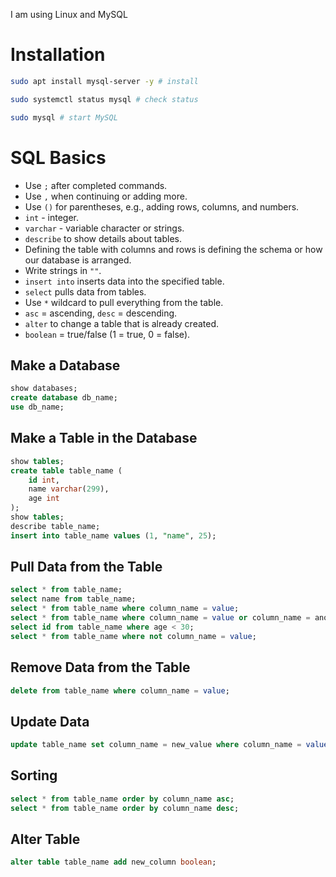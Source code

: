 I am using Linux and MySQL

# Installation
```bash
sudo apt install mysql-server -y # install
```
```bash
sudo systemctl status mysql # check status
```
```bash
sudo mysql # start MySQL
```

# SQL Basics
- Use `;` after completed commands.
- Use `,` when continuing or adding more.
- Use `()` for parentheses, e.g., adding rows, columns, and numbers.
- `int` - integer.
- `varchar` - variable character or strings.
- `describe` to show details about tables.
- Defining the table with columns and rows is defining the schema or how our database is arranged.
- Write strings in `""`.
- `insert into` inserts data into the specified table.
- `select` pulls data from tables.
- Use `*` wildcard to pull everything from the table.
- `asc` = ascending, `desc` = descending.
- `alter` to change a table that is already created.
- `boolean` = true/false (1 = true, 0 = false).

## Make a Database
```sql
show databases;
create database db_name;
use db_name;
```

## Make a Table in the Database
```sql
show tables;
create table table_name (
    id int,
    name varchar(299),
    age int
);
show tables;
describe table_name;
insert into table_name values (1, "name", 25);
```

## Pull Data from the Table
```sql
select * from table_name;
select name from table_name;
select * from table_name where column_name = value;
select * from table_name where column_name = value or column_name = another_value;
select id from table_name where age < 30;
select * from table_name where not column_name = value;
```

## Remove Data from the Table
```sql
delete from table_name where column_name = value;
```

## Update Data
```sql
update table_name set column_name = new_value where column_name = value;
```

## Sorting
```sql
select * from table_name order by column_name asc;
select * from table_name order by column_name desc;
```

## Alter Table
```sql
alter table table_name add new_column boolean;
```
